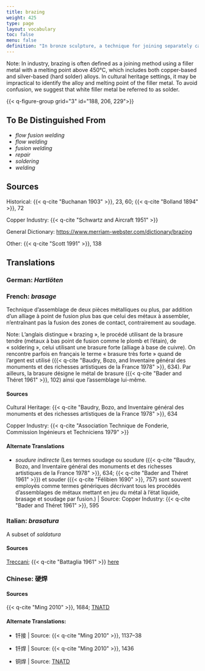 ```yaml
---
title: brazing
weight: 425
type: page
layout: vocabulary
toc: false
menu: false
definition: "In bronze sculpture, a technique for joining separately cast parts or repairs or filling casting defects by localized addition of a molten copper alloy of slightly lower melting temperature than that of the cast. Unlike in welding, the contact zones of the sections to be joined are not brought to a molten stage."
---
```


<div class="backmatter">

Note: In industry, brazing is often defined as a joining method using a filler metal with a melting point above 450°C, which includes both copper-based and silver-based (hard solder) alloys. In cultural heritage settings, it may be impractical to identify the alloy and melting point of the filler metal. To avoid confusion, we suggest that white filler metal be referred to as solder.

</div>

{{< q-figure-group grid="3" id="188, 206, 229">}}

## To Be Distinguished From

- *flow fusion welding*
- *flow welding*
- *fusion welding*
- *repair*
- *soldering*
- *welding*

## Sources

Historical: {{< q-cite "Buchanan 1903" >}}, 23, 60; {{< q-cite "Bolland 1894" >}}, 72

Copper Industry: {{< q-cite "Schwartz and Aircraft 1951" >}}

General Dictionary: <https://www.merriam-webster.com/dictionary/brazing>

Other: {{< q-cite "Scott 1991" >}}, 138

## Translations

<div class="accordion">

### **German**: *Hartlöten*

### **French**: *brasage*

Technique d’assemblage de deux pièces métalliques ou plus, par addition d’un alliage à point de fusion plus bas que celui des métaux à assembler, n’entraînant pas la fusion des zones de contact, contrairement au soudage.

<div class="backmatter">

Note: L’anglais distingue « brazing », le procédé utilisant de la brasure tendre (métaux à bas point de fusion comme le plomb et l’étain), de « soldering », celui utilisant une brasure forte (alliage à base de cuivre). On rencontre parfois en français le terme « brasure très forte » quand de l’argent est utilisé ({{< q-cite "Baudry, Bozo, and Inventaire général des monuments et des richesses artistiques de la France 1978" >}}, 634). Par ailleurs, la brasure désigne le métal de brasure ({{< q-cite "Bader and Théret 1961" >}}, 102) ainsi que l’assemblage lui-même.

</div>

#### Sources

Cultural Heritage: {{< q-cite "Baudry, Bozo, and Inventaire général des monuments et des richesses artistiques de la France 1978" >}}, 634

Copper Industry: {{< q-cite "Association Technique de Fonderie, Commission Ingénieurs et Techniciens 1979" >}}

#### Alternate Translations

- *soudure indirecte* (Les termes soudage ou soudure ({{< q-cite "Baudry, Bozo, and Inventaire général des monuments et des richesses artistiques de la France 1978" >}}, 634; {{< q-cite "Bader and Théret 1961" >}}) et souder ({{< q-cite "Félibien 1690" >}}, 757) sont souvent employés comme termes génériques décrivant tous les procédés d’assemblages de métaux mettant en jeu du métal à l’état liquide, brasage et soudage par fusion.) | Source: Copper Industry: {{< q-cite "Bader and Théret 1961" >}}, 595

### **Italian**: *brasatura*

A subset of *saldatura*

#### Sources

[Treccani](http://www.treccani.it/vocabolario/brasatura/); {{< q-cite "Battaglia 1961" >}} [here](http://www.gdli.it/pdf_viewer/Scripts/pdf.js/web/viewer.asp?file=/PDF/GDLI02/GDLI_02_ocr_364.pdf&parola=brasatura)

### **Chinese**: 硬焊

#### Sources
{{< q-cite "Ming 2010" >}}, 1684; [TNATD](https://terms.naer.edu.tw/detail/637816?index=1)

#### Alternate Translations:

- 钎接 | Source: {{< q-cite "Ming 2010" >}}, 1137–38

- 钎焊 | Source: {{< q-cite "Ming 2010" >}}, 1436

- 铜焊 | Source: [TNATD](https://terms.naer.edu.tw/detail/637816/?index=1)

</div>
